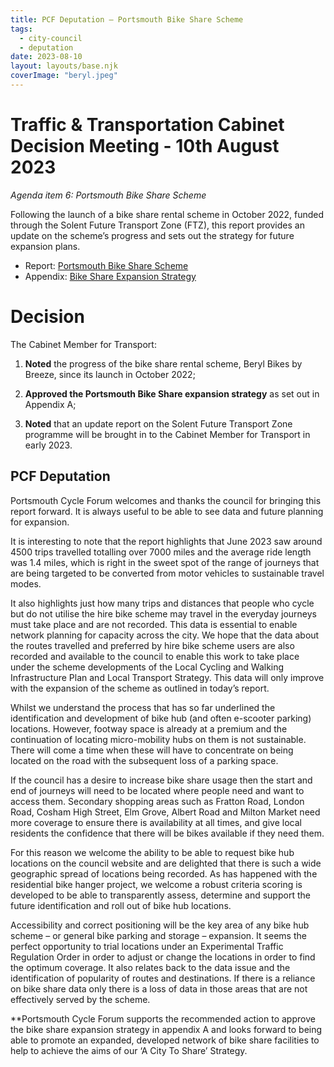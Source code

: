 ```yaml
---
title: PCF Deputation – Portsmouth Bike Share Scheme
tags:
  - city-council
  - deputation
date: 2023-08-10
layout: layouts/base.njk
coverImage: "beryl.jpeg"
---
```


# Traffic & Transportation Cabinet Decision Meeting - 10th August 2023
_Agenda item 6: Portsmouth Bike Share Scheme_

Following the launch of a bike share rental scheme in October 2022, funded through the Solent Future Transport Zone (FTZ), this report provides an update on the scheme’s progress and sets out the strategy for future expansion plans.

* Report: [Portsmouth Bike Share Scheme](https://democracy.portsmouth.gov.uk/documents/s47188/Portsmouth%20Bike%20Share%20Scheme.pdf)
* Appendix: [Bike Share Expansion Strategy](https://democracy.portsmouth.gov.uk/documents/s47189/Appendix%20A%20-%20Bike%20Share%20Expansion%20Strategy.pdf)


# Decision

The Cabinet Member for Transport:

1. **Noted** the progress of the bike share rental scheme, Beryl Bikes by Breeze, since its launch in October 2022;

2. **Approved the Portsmouth Bike Share expansion strategy** as set out in Appendix A;

3. **Noted** that an update report on the Solent Future Transport Zone programme will be brought in to the Cabinet Member for Transport in early 2023.

## PCF Deputation

Portsmouth Cycle Forum welcomes and thanks the council for bringing this report forward. It is always useful to be able to see data and future planning for expansion.

It is interesting to note that the report highlights that June 2023 saw around 4500 trips travelled totalling over 7000 miles and the average ride length was 1.4 miles, which is right in the sweet spot of the range of journeys that are being targeted to be converted from motor vehicles to sustainable travel modes. 

It also highlights just how many trips and distances that people who cycle but do not utilise the hire bike scheme may travel in the everyday journeys must take place and are not recorded.  This data is essential to enable network planning for capacity across the city. We hope that the data about the routes travelled and preferred by hire bike scheme users are also recorded and available to the council to enable this work to take place under the scheme developments of the Local Cycling and Walking Infrastructure Plan and Local Transport Strategy. This data will only improve with the expansion of the scheme as outlined in today’s report.

Whilst we understand the process that has so far underlined the identification and development of bike hub (and often e-scooter parking) locations. However, footway space is already at a premium and the continuation of locating micro-mobility hubs on them is not sustainable.  There will come a time when these will have to concentrate on being located on the road with the subsequent loss of a parking space. 

If the council has a desire to increase bike share usage then the start and end of journeys will need to be located where people need and want to access them.  Secondary shopping areas such as Fratton Road, London Road, Cosham High Street, Elm Grove, Albert Road and Milton Market need more coverage to ensure there is availability at all times, and give local residents the confidence that there will be bikes available if they need them.  

For this reason we welcome the ability to be able to request bike hub locations on the council website and are delighted that there is such a wide geographic spread of locations being recorded. As has happened with the residential bike hanger project, we welcome a robust criteria scoring is developed to be able to transparently assess, determine and support the future identification and roll out of bike hub locations.

Accessibility and correct positioning will be the key area of any bike hub scheme – or general bike parking and storage – expansion.  It seems the perfect opportunity to trial locations under an Experimental Traffic Regulation Order in order to adjust or change the locations in order to find the optimum coverage.  It also relates back to the data issue and the identification of popularity of routes and destinations. If there is a reliance on bike share data only there is a loss of data in those areas that are not effectively served by the scheme.

**Portsmouth Cycle Forum supports the recommended action to approve the bike share expansion strategy in appendix A and looks forward to being able to promote an expanded, developed network of bike share facilities to help to achieve the aims of our ‘A City To Share’ Strategy.
